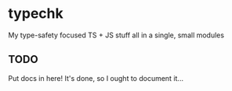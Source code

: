 # typechk
My type-safety focused TS + JS stuff all in a single, small modules

## TODO
Put docs in here! It's done, so I ought to document it...
